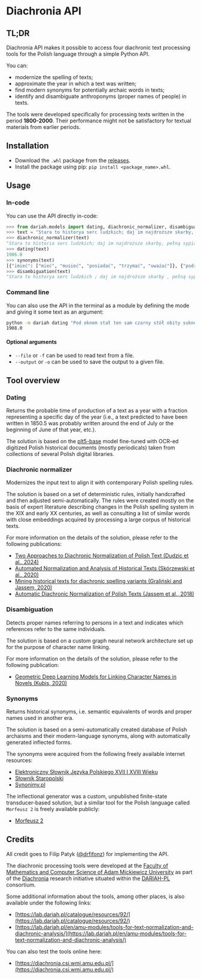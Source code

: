 # Diachronia API

## TL;DR

Diachronia API makes it possible to access four diachronic text processing tools for the Polish language through a simple Python API.

You can:

- modernize the spelling of texts;
- approximate the year in which a text was written;
- find modern synonyms for potentially archaic words in texts;
- identify and disambiguate anthroponyms (proper names of people) in texts.

The tools were developed specifically for processing texts written in the period **1800-2000**. Their performance might not be satisfactory for textual materials from earlier periods.

## Installation

- Download the `.whl` package from the [releases](https://github.com/amu-cai/diachronia-api/releases).
- Install the package using pip: `pip install <package_name>.whl`.

## Usage

### In-code

You can use the API directly in-code:

```python
>>> from dariah.models import dating, diachronic_normalizer, disambiguation, synonyms
>>> text = "Stara to historya serc ludzkich; daj im najdroższe skarby, pełną sypiąc dłonią, od wrócą się od nich obojętnie; odejm tylko ziarnko drobne i podróż się niem trochę, już ci bez niego żyć nie potrafią. Próżno sobie wmawiał Tomko, że dla niego niczem jest Marysia: złość go na nią brała, a co gorzej, porównywając ją z dziewczętami wiejskimi, widział dowodnie, że od wszystkich była piękniejszą, choć tego przyznać nie chciał."
>>> diachronic_normalizer(text)
"Stara to historia serc ludzkich; daj im najdroższe skarby, pełną sypiąc dłonią, odwrócą się od nich obojętnie; odejm tylko ziarnko drobne i podróż się niem trochę, już ci bez niego żyć nie potrafią. Próżno sobie wmawiał Tomko, że dla niego niczem jest Marysia: złość go na nią brała, a co gorzej, porównywając ją z dziewczętami wiejskimi, widział dowodnie, że od wszystkich była piękniejszą, choć tego przyznać nie chciał."
>>> dating(text)
1906.0
>>> synonyms(text)
[{"imieć": ["mieć", "musieć", "posiadać", "trzymać", "uważać"]}, {"podrożyć": ["sprzyjać", "wyświadczyć przysługę"]}, {"trocha": ["odrobina"]}]
>>> disambiguation(text)
"Stara to historya serc ludzkich ; daj im najdroższe skarby , pełną sypiąc dłonią , odwrócą się od nich obojętnie ; odejm tylko ziarnko drobne i podróż się niem trochę , już ci bez niego żyć nie potrafią . Próżno sobie wmawiał Tomko/tomka , że dla niego niczem jest Marysia/maryś : złość go na nią brała , a co gorzej , porównywając ją z dziewczętami wiejskimi , widział dowodnie , że od wszystkich była piękniejszą , choć tego przyznać nie chciał ."
```

### Command line

You can also use the API in the terminal as a module by defining the mode and giving it some text as an argument:

```bash
python -m dariah dating "Pod oknem stał ten sam czarny stół obity suknem, także niegdyś zielonem, dziś tylko poplamionem."
1908.0
```

#### Optional arguments

- `--file` or `-f` can be used to read text from a file.
- `--output` or `-o` can be used to save the output to a given file.

## Tool overview

### Dating

Returns the probable time of production of a text as a year with a fraction representing a specific day of the year (i.e., a text predicted to have been written in 1850.5 was probably written around the end of July or the beginning of June of that year, etc.).

The solution is based on the [plt5-base](https://huggingface.co/allegro/plt5-base) model fine-tuned with OCR-ed digitized Polish historical documents (mostly periodicals) taken from collections of several Polish digital libraries.

### Diachronic normalizer

Modernizes the input text to align it with contemporary Polish spelling rules.

The solution is based on a set of deterministic rules, initially handcrafted and then adjusted semi-automatically. The rules were created mostly on the basis of expert literature describing changes in the Polish spelling system in the XIX and early XX centuries, as well as consulting a list of similar words with close embeddings acquired by processing a large corpus of historical texts.

For more information on the details of the solution, please refer to the following publications:

- [Two Approaches to Diachronic Normalization of Polish Text (Dudzic et al., 2024)](https://aclanthology.org/2024.latechclfl-1.19/)
- [Automated Normalization and Analysis of Historical Texts (Skórzewski et al., 2020)](https://link.springer.com/chapter/10.1007/978-3-030-66527-2_6)
- [Mining historical texts for diachronic spelling variants (Graliński and Jassem, 2020)](https://www.degruyterbrill.com/document/doi/10.1515/psicl-2020-0021/html)
- [Automatic Diachronic Normalization of Polish Texts (Jassem et al., 2018)](https://pressto.amu.edu.pl/index.php/il/article/view/13397)

### Disambiguation

Detects proper names referring to persons in a text and indicates which references refer to the same individuals.

The solution is based on a custom graph neural network architecture set up for the purpose of character name linking.

For more information on the details of the solution, please refer to the following publication:

- [Geometric Deep Learning Models for Linking Character Names in Novels (Kubis, 2020)](https://aclanthology.org/2020.latechclfl-1.15/)

### Synonyms

Returns historical synonyms, i.e. semantic equivalents of words and proper names used in another era.

The solution is based on a semi-automatically created database of Polish archaisms and their modern-language synonyms, along with automatically generated inflected forms.

The synonyms were acquired from the following freely available internet resources:

- [Elektroniczny Słownik Języka Polskiego XVII I XVIII Wieku](https://sxvii.pl/)
- [Słownik Staropolski](http://www.staropolska.pl/slownik/)
- [Synonimy.pl](https://www.synonimy.pl/)

The inflectional generator was a custom, unpublished finite-state transducer-based solution, but a similar tool for the Polish language called `Morfeusz 2` is freely available publicly:

- [Morfeusz 2](http://morfeusz.sgjp.pl/en)

## Credits

All credit goes to Filip Patyk ([@drfifonz](https://github.com/drfifonz)) for implementing the API.

The diachronic processing tools were developed at the [Faculty of Mathematics and Computer Science of Adam Mickiewicz University](https://wmi.amu.edu.pl/en) as part of the [Diachronia](https://csi.amu.edu.pl/en/projects/diachronia) research initiative situated within the [DARIAH-PL](https://dariah.pl/en/) consortium.

Some additional information about the tools, among other places, is also available under the following links:

- [https://lab.dariah.pl/catalogue/resources/92/](https://lab.dariah.pl/catalogue/resources/92/)
- [https://lab.dariah.pl/en/amu-modules/tools-for-text-normalization-and-diachronic-analysis/](https://lab.dariah.pl/en/amu-modules/tools-for-text-normalization-and-diachronic-analysis/)

You can also test the tools online here:

- [https://diachronia.csi.wmi.amu.edu.pl/](https://diachronia.csi.wmi.amu.edu.pl/)

